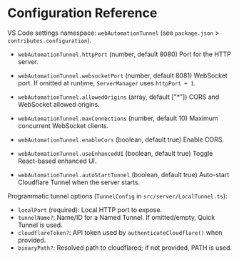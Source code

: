 # Configuration Reference

VS Code settings namespace: `webAutomationTunnel` (see `package.json` > `contributes.configuration`).

- `webAutomationTunnel.httpPort` (number, default 8080)
  Port for the HTTP server.

- `webAutomationTunnel.websocketPort` (number, default 8081)
  WebSocket port. If omitted at runtime, `ServerManager` uses `httpPort + 1`.

- `webAutomationTunnel.allowedOrigins` (array<string>, default ["*"])
  CORS and WebSocket allowed origins.

- `webAutomationTunnel.maxConnections` (number, default 10)
  Maximum concurrent WebSocket clients.

- `webAutomationTunnel.enableCors` (boolean, default true)
  Enable CORS.

- `webAutomationTunnel.useEnhancedUI` (boolean, default true)
  Toggle React-based enhanced UI.

- `webAutomationTunnel.autoStartTunnel` (boolean, default true)
  Auto-start Cloudflare Tunnel when the server starts.

Programmatic tunnel options (`TunnelConfig` in `src/server/LocalTunnel.ts`):
- `localPort` (required): Local HTTP port to expose.
- `tunnelName?`: Name/ID for a Named Tunnel. If omitted/empty, Quick Tunnel is used.
- `cloudflareToken?`: API token used by `authenticateCloudflare()` when provided.
- `binaryPath?`: Resolved path to cloudflared; if not provided, PATH is used.
